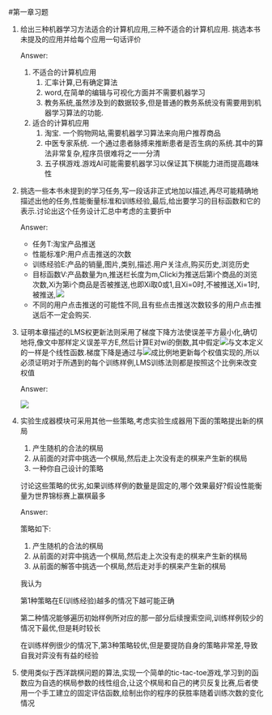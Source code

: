 #第一章习题
1. 给出三种机器学习方法适合的计算机应用,三种不适合的计算机应用. 挑选本书未提及的应用并给每个应用一句话评价

	Answer:

	1. 不适合的计算机应用
		1. 汇率计算,已有确定算法
		2. word,在简单的编辑与可视化方面并不需要机器学习
		3. 教务系统,虽然涉及到的数据较多,但是普通的教务系统没有需要用到机器学习算法的功能.
	2. 适合的计算机应用
		1. 淘宝. 一个购物网站,需要机器学习算法来向用户推荐商品
		2. 中医专家系统. 一个通过患者脉搏来推断患者是否生病的系统.其中的算法非常复杂,程序员很难将之一一分清
		3. 五子棋游戏.游戏AI可能需要机器学习以保证其下棋能力进而提高趣味性
2. 挑选一些本书未提到的学习任务,写一段话非正式地加以描述,再尽可能精确地描述出他的任务,性能衡量标准和训练经验,最后,给出要学习的目标函数和它的表示.讨论出这个任务设计汇总中考虑的主要折中

	Answer:

	- 任务T:淘宝产品推送
	- 性能标准P:用户点击推送的次数
	- 训练经验E:产品的销量,图片,类别,描述.用户关注点,购买历史,浏览历史
	- 目标函数V:产品数量为n,推送栏长度为m,Clicki为推送后第i个商品的浏览次数,Xi为第i个商品是否被推送,也即Xi取0或1,且Xi=0时,不被推送,Xi=1时,被推送,<img src="http://www.forkosh.com/mathtex.cgi? \hat{V}(b) = Click_i * X_i			,\sum_{x=1}^{n}{X_i}=m">
	- 不同的用户点击推送的可能性不同,且有些点击推送次数较多的用户点击推送后不一定会购买.
3. 证明本章描述的LMS权更新法则采用了梯度下降方法使误差平方最小化,确切地将,像文中那样定义误差平方E,然后计算E对wi的倒数,其中假定<img src="http://www.forkosh.com/mathtex.cgi? \hat{V}(b)">与文本定义的一样是个线性函数.梯度下降是通过与<img src="http://www.forkosh.com/mathtex.cgi? -\frac{\partial {E}}{\partial {w_i} }">成比例地更新每个权值实现的,所以必须证明对于所遇到的每个训练样例,LMS训练法则都是按照这个比例来改变权值

	Answer:

	 ![](http://i.imgur.com/RroFrjW.jpg)
4. 实验生成器模块可采用其他一些策略,考虑实验生成器用下面的策略提出新的棋局
	1. 产生随机的合法的棋局
	2. 从前面的对弈中挑选一个棋局,然后走上次没有走的棋来产生新的棋局
	3. 一种你自己设计的策略

	讨论这些策略的优劣,如果训练样例的数量是固定的,哪个效果最好?假设性能衡量为世界锦标赛上赢棋最多
	
	Answer:

	策略如下:
	
	1. 产生随机的合法的棋局
	2. 从前面的对弈中挑选一个棋局,然后走上次没有走的棋来产生新的棋局
	3. 从前面的解答中挑选一个棋局,然后走对手的棋来产生新的棋局

	我认为

	第1种策略在E(训练经验)越多的情况下越可能正确
	
	第二种情况能够遍历初始样例所对应的那一部分后续搜索空间,训练样例较少的情况下最优,但是耗时较长

	在训练样例很少的情况下,第3种策略较优,但是要提防自身的策略非常差,导致自我对弈没有有益的经验
	
5. 使用类似于西洋跳棋问题的算法,实现一个简单的tic-tac-toe游戏,学习到的函数应为自选的棋局参数的线性组合,让这个棋局和自己的拷贝反复比赛,后者使用一个手工建立的固定评估函数,绘制出你的程序的获胜率随着训练次数的变化情况
	